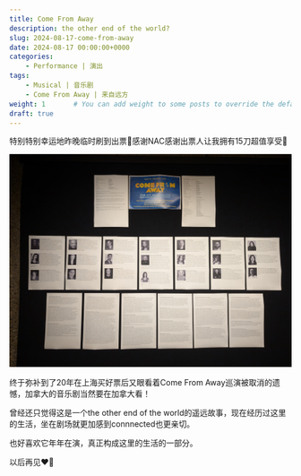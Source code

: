 ```yaml
---
title: Come From Away
description: the other end of the world?
slug: 2024-08-17-come-from-away
date: 2024-08-17 00:00:00+0000
categories:
    - Performance | 演出
tags:
    - Musical | 音乐剧
    - Come From Away | 来自远方
weight: 1       # You can add weight to some posts to override the default sorting (date descending)
draft: true
---
```


特别特别幸运地昨晚临时刷到出票🥺感谢NAC感谢出票人让我拥有15刀超值享受🥰

![主创](PXL_20240817_225835470_production.jpg)

终于弥补到了20年在上海买好票后又眼看着Come From Away巡演被取消的遗憾，加拿大的音乐剧当然要在加拿大看！

曾经还只觉得这是一个the other end of the world的遥远故事，现在经历过这里的生活，坐在剧场就更加感到connnected也更亲切。

也好喜欢它年年在演，真正构成这里的生活的一部分。

以后再见❤️🤍